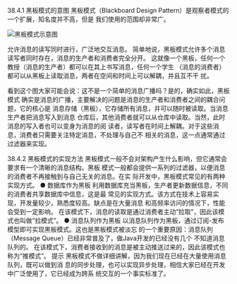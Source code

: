 38.4.1 黑板模式的意图
黑板模式（Blackboard Design Pattern）是观察者模式的一个扩展，知名度并不高，但是
我们使用的范围却非常广。

![黑板模式示意图](https://pic.downk.cc/item/5f98e0101cd1bbb86b602681.jpg)

允许消息的读写同时进行，广泛地交互消息。
简单地说，黑板模式允许多个消息读写者同时存在，消息的生产者和消费者完全分开。
这就像一个黑板，任何一个教授（消息的生产者）都可以在其上书写消息，任何一个学生
（消息的消费者）都可以从黑板上读取消息，两者在空间和时间上可以解耦，并且互不干
扰。

看到这个图大家可能会说：这不是一个简单的消息广播吗？是的，确实如此，黑板模式
确实是消息的广播，主要解决的问题是消息的生产者和消费者之间的耦合问题，它的核心是
消息存储（黑板），它存储所有消息，并可以随时被读取。当消息生产者把消息写入到消息
仓库后，其他消费者就可以从仓库中读取。当然，此时消息的写入者也可以变身为消息的阅
读者，读写者在时间上解耦。对于这些消息，消费者只需要关注特定消息，不处理与自己不
相关的消息，这一点通常通过过滤器来实现。

38.4.2 黑板模式的实现方法
黑板模式一般不会对架构产生什么影响，但它通常会要求有一个清晰的消息结构。黑板
模式一般都会提供一系列的过滤器，以便消息的消费者不再接触到与自己无关的消息。在实
际开发中，黑板模式常见的有两种实现方式。
● 数据库作为黑板
利用数据库充当黑板，生产者更新数据信息，不同的消费者共享数据库中信息，这是最
常见的实现方式。该方式在技术上容易实现，开发量较少，熟悉度较高。缺点是在大量消息
和高频率访问的情况下，性能会受到一定影响。
在该模式下，消息的读取是通过消费者主动“拉取”，因此该模式也叫做“拉模式”。
● 消息队列作为黑板
以消息队列作为黑板，通过订阅-发布模型即可实现黑板模式。这也是黑板模式被淡忘
的一个重要原因：消息队列（Message Queue）已经非常普及了，做Java开发的已经没有几个
不知道消息队列的。
在该模式下，消费者接收到的消息是被主动推送过来的，因此该模式也称为“推模式”。
提示 黑板模式不做详细讲解，因为我们现在已经在大量使用消息队列，既可以做到消
息的同步处理，也可以实现异步处理，相信大家已经在开发中广泛使用了，它已经成为跨系
统交互的一个事实标准了。
